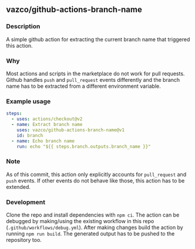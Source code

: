 ## vazco/github-actions-branch-name

### Description
A simple github action for extracting the current branch name that triggered this action.

### Why
Most actions and scripts in the marketplace do not work for pull requests. 
Github handles `push` and `pull_request` events differently and the branch name
has to be extracted from a different environment variable.

### Example usage
```yaml
steps:
  - uses: actions/checkout@v2
  - name: Extract branch name
    uses: vazco/github-actions-branch-name@v1
    id: branch
  - name: Echo branch name
    run: echo "${{ steps.branch.outputs.branch_name }}"
```

### Note
As of this commit, this action only explicitly accounts for `pull_request` and `push` events.
If other events do not behave like those, this action has to be extended.

### Development
Clone the repo and install dependencies with `npm ci`.
The action can be debugged by making/using the existing workflow in this repo (`.github/workflows/debug.yml`).
After making changes build the action by running `npm run build`.
The generated output has to be pushed to the repository too.
